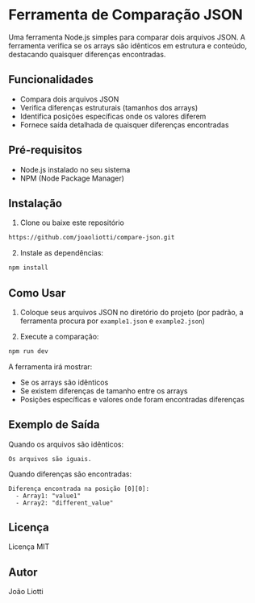 # Ferramenta de Comparação JSON

Uma ferramenta Node.js simples para comparar dois arquivos JSON. A ferramenta verifica se os arrays são idênticos em estrutura e conteúdo, destacando quaisquer diferenças encontradas.

## Funcionalidades

- Compara dois arquivos JSON
- Verifica diferenças estruturais (tamanhos dos arrays)
- Identifica posições específicas onde os valores diferem
- Fornece saída detalhada de quaisquer diferenças encontradas

## Pré-requisitos

- Node.js instalado no seu sistema
- NPM (Node Package Manager)

## Instalação

1. Clone ou baixe este repositório
```bash
https://github.com/joaoliotti/compare-json.git
```
2. Instale as dependências:
```bash
npm install
```

## Como Usar

1. Coloque seus arquivos JSON no diretório do projeto (por padrão, a ferramenta procura por `example1.json` e `example2.json`)

2. Execute a comparação:
```bash
npm run dev
```

A ferramenta irá mostrar:
- Se os arrays são idênticos
- Se existem diferenças de tamanho entre os arrays
- Posições específicas e valores onde foram encontradas diferenças

## Exemplo de Saída

Quando os arquivos são idênticos:
```
Os arquivos são iguais.
```

Quando diferenças são encontradas:
```
Diferença encontrada na posição [0][0]:
  - Array1: "value1"
  - Array2: "different_value"
```

## Licença

Licença MIT

## Autor

João Liotti
